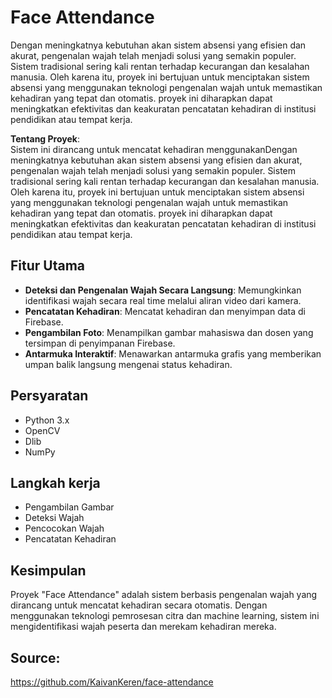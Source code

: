 # Face Attendance

Dengan meningkatnya kebutuhan akan sistem absensi yang efisien dan akurat, pengenalan wajah telah menjadi solusi yang semakin populer. Sistem tradisional sering kali rentan terhadap kecurangan dan kesalahan manusia. Oleh karena itu, proyek ini bertujuan untuk menciptakan sistem absensi yang menggunakan teknologi pengenalan wajah untuk memastikan kehadiran yang tepat dan otomatis. proyek ini diharapkan dapat meningkatkan efektivitas dan keakuratan pencatatan kehadiran di institusi pendidikan atau tempat kerja.

**Tentang Proyek**:  
Sistem ini dirancang untuk mencatat kehadiran menggunakanDengan meningkatnya kebutuhan akan sistem absensi yang efisien dan akurat, pengenalan wajah telah menjadi solusi yang semakin populer. Sistem tradisional sering kali rentan terhadap kecurangan dan kesalahan manusia. Oleh karena itu, proyek ini bertujuan untuk menciptakan sistem absensi yang menggunakan teknologi pengenalan wajah untuk memastikan kehadiran yang tepat dan otomatis. proyek ini diharapkan dapat meningkatkan efektivitas dan keakuratan pencatatan kehadiran di institusi pendidikan atau tempat kerja.

## Fitur Utama

- **Deteksi dan Pengenalan Wajah Secara Langsung**: Memungkinkan identifikasi wajah secara real time melalui aliran video dari kamera.
- **Pencatatan Kehadiran**: Mencatat kehadiran dan menyimpan data di Firebase.
- **Pengambilan Foto**: Menampilkan gambar mahasiswa dan dosen yang tersimpan di penyimpanan Firebase.
- **Antarmuka Interaktif**: Menawarkan antarmuka grafis yang memberikan umpan balik langsung mengenai status kehadiran.

## Persyaratan

- Python 3.x
- OpenCV
- Dlib
- NumPy

## Langkah kerja
- Pengambilan Gambar
- Deteksi Wajah
- Pencocokan Wajah
- Pencatatan Kehadiran

## Kesimpulan

Proyek "Face Attendance" adalah sistem berbasis pengenalan wajah yang dirancang untuk mencatat kehadiran secara otomatis. Dengan menggunakan teknologi pemrosesan citra dan machine learning, sistem ini mengidentifikasi wajah peserta dan merekam kehadiran mereka.

## Source:

https://github.com/KaivanKeren/face-attendance
